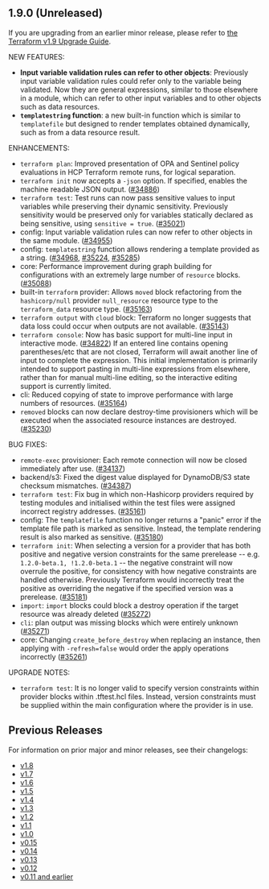 ## 1.9.0 (Unreleased)

If you are upgrading from an earlier minor release, please refer to [the Terraform v1.9 Upgrade Guide](https://developer.hashicorp.com/terraform/language/v1.9.x/upgrade-guides).

NEW FEATURES:

* **Input variable validation rules can refer to other objects**: Previously input variable validation rules could refer only to the variable being validated. Now they are general expressions, similar to those elsewhere in a module, which can refer to other input variables and to other objects such as data resources.
* **`templatestring` function**: a new built-in function which is similar to `templatefile` but designed to render templates obtained dynamically, such as from a data resource result.

ENHANCEMENTS:

* `terraform plan`: Improved presentation of OPA and Sentinel policy evaluations in HCP Terraform remote runs, for logical separation.
* `terraform init` now accepts a `-json` option. If specified, enables the machine readable JSON output. ([#34886](https://github.com/hashicorp/terraform/pull/34886))
* `terraform test`: Test runs can now pass sensitive values to input variables while preserving their dynamic sensitivity. Previously sensitivity would be preserved only for variables statically declared as being sensitive, using `sensitive = true`. ([#35021](https://github.com/hashicorp/terraform/pull/35021))
* config: Input variable validation rules can now refer to other objects in the same module. ([#34955](https://github.com/hashicorp/terraform/pull/34955))
* config: `templatestring` function allows rendering a template provided as a string. ([#34968](https://github.com/hashicorp/terraform/pull/34968), [#35224](https://github.com/hashicorp/terraform/pull/35224), [#35285](https://github.com/hashicorp/terraform/pull/35285))
* core: Performance improvement during graph building for configurations with an extremely large number of `resource` blocks. ([#35088](https://github.com/hashicorp/terraform/pull/35088))
* built-in `terraform` provider: Allows `moved` block refactoring from the `hashicorp/null` provider `null_resource` resource type to the `terraform_data` resource type. ([#35163](https://github.com/hashicorp/terraform/pull/35163))
* `terraform output` with `cloud` block: Terraform no longer suggests that data loss could occur when outputs are not available. ([#35143](https://github.com/hashicorp/terraform/issues/35143))
* `terraform console`: Now has basic support for multi-line input in interactive mode. ([#34822](https://github.com/hashicorp/terraform/pull/34822))
    If an entered line contains opening parentheses/etc that are not closed, Terraform will await another line of input to complete the expression. This initial implementation is primarily intended to support pasting in multi-line expressions from elsewhere, rather than for manual multi-line editing, so the interactive editing support is currently limited.
* cli: Reduced copying of state to improve performance with large numbers of resources. ([#35164](https://github.com/hashicorp/terraform/issues/35164))
* `removed` blocks can now declare destroy-time provisioners which will be executed when the associated resource instances are destroyed. ([#35230](https://github.com/hashicorp/terraform/issues/35230))

BUG FIXES:

* `remote-exec` provisioner: Each remote connection will now be closed immediately after use. ([#34137](https://github.com/hashicorp/terraform/issues/34137))
* backend/s3: Fixed the digest value displayed for DynamoDB/S3 state checksum mismatches. ([#34387](https://github.com/hashicorp/terraform/issues/34387))
* `terraform test`: Fix bug in which non-Hashicorp providers required by testing modules and initialised within the test files were assigned incorrect registry addresses. ([#35161](https://github.com/hashicorp/terraform/issues/35161))
* config: The `templatefile` function no longer returns a "panic" error if the template file path is marked as sensitive. Instead, the template rendering result is also marked as sensitive. ([#35180](https://github.com/hashicorp/terraform/issues/35180))
* `terraform init`: When selecting a version for a provider that has both positive and negative version constraints for the same prerelease -- e.g. `1.2.0-beta.1, !1.2.0-beta.1` -- the negative constraint will now overrule the positive, for consistency with how negative constraints are handled otherwise. Previously Terraform would incorrectly treat the positive as overriding the negative if the specified version was a prerelease. ([#35181](https://github.com/hashicorp/terraform/issues/35181))
* `import`: `import` blocks could block a destroy operation if the target resource was already deleted ([#35272](https://github.com/hashicorp/terraform/issues/35272))
* `cli`: plan output was missing blocks which were entirely unknown ([#35271](https://github.com/hashicorp/terraform/issues/35271))
* core: Changing `create_before_destroy` when replacing an instance, then applying with `-refresh=false` would order the apply operations incorrectly ([#35261](https://github.com/hashicorp/terraform/issues/35261))

UPGRADE NOTES:

* `terraform test`: It is no longer valid to specify version constraints within provider blocks within .tftest.hcl files. Instead, version constraints must be supplied within the main configuration where the provider is in use.

## Previous Releases

For information on prior major and minor releases, see their changelogs:

* [v1.8](https://github.com/hashicorp/terraform/blob/v1.8/CHANGELOG.md)
* [v1.7](https://github.com/hashicorp/terraform/blob/v1.7/CHANGELOG.md)
* [v1.6](https://github.com/hashicorp/terraform/blob/v1.6/CHANGELOG.md)
* [v1.5](https://github.com/hashicorp/terraform/blob/v1.5/CHANGELOG.md)
* [v1.4](https://github.com/hashicorp/terraform/blob/v1.4/CHANGELOG.md)
* [v1.3](https://github.com/hashicorp/terraform/blob/v1.3/CHANGELOG.md)
* [v1.2](https://github.com/hashicorp/terraform/blob/v1.2/CHANGELOG.md)
* [v1.1](https://github.com/hashicorp/terraform/blob/v1.1/CHANGELOG.md)
* [v1.0](https://github.com/hashicorp/terraform/blob/v1.0/CHANGELOG.md)
* [v0.15](https://github.com/hashicorp/terraform/blob/v0.15/CHANGELOG.md)
* [v0.14](https://github.com/hashicorp/terraform/blob/v0.14/CHANGELOG.md)
* [v0.13](https://github.com/hashicorp/terraform/blob/v0.13/CHANGELOG.md)
* [v0.12](https://github.com/hashicorp/terraform/blob/v0.12/CHANGELOG.md)
* [v0.11 and earlier](https://github.com/hashicorp/terraform/blob/v0.11/CHANGELOG.md)
